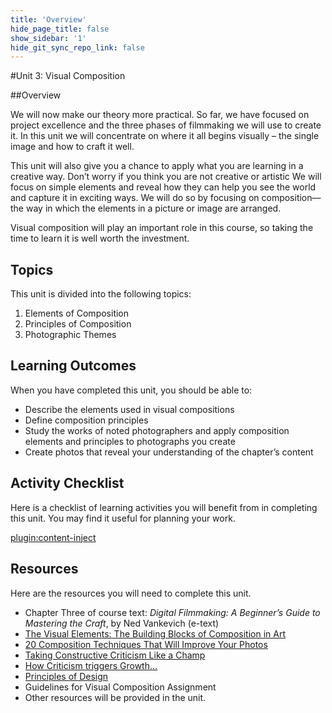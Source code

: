 ```yaml
---
title: 'Overview'
hide_page_title: false
show_sidebar: '1'
hide_git_sync_repo_link: false
---
```


#Unit 3:  Visual Composition

##Overview

We will now make our theory more practical. So far, we have focused on project excellence and the three phases of filmmaking we will use to create it. In this unit we will concentrate on where it all begins visually – the single image and how to craft it well.

This unit will also give you a chance to apply what you are learning in a creative way. Don’t worry if you think you are not creative or artistic We will focus on simple elements and reveal how they can help you see the world and capture it in exciting ways. We will do so by focusing on composition—the way in which the elements in a picture or image are arranged.

Visual composition will play an important role in this course, so taking the time to learn it is well worth the investment.

## Topics

This unit is divided into the following topics:
1. Elements of Composition
1. Principles of Composition
1. Photographic Themes

## Learning Outcomes

When you have completed this unit, you should be able to:
- Describe the elements used in visual compositions
- Define composition principles
- Study the works of noted photographers and apply composition elements and principles to photographs you create
- Create photos that reveal your understanding of the chapter’s content

## Activity Checklist

Here is a checklist of learning activities you will benefit from in completing this unit. You may find it useful for planning your work.

[plugin:content-inject](_schedule)


## Resources
Here are the resources you will need to complete this unit.
- Chapter Three of course text: *Digital Filmmaking: A Beginner’s Guide to Mastering the Craft*, by Ned Vankevich (e-text)
- [The Visual Elements: The Building Blocks of Composition in Art](http://www.artyfactory.com/art_appreciation/visual-elements/visual-elements.html)  
- [20 Composition Techniques That Will Improve Your Photos](https://petapixel.com/2016/09/14/20-composition-techniques-will-improve-photos/)  
- [Taking Constructive Criticism Like a Champ](https://www.themuse.com/advice/taking-constructive-criticism-like-a-champ)     
- [How Criticism triggers Growth…](https://artplusmarketing.com/how-criticism-triggers-growth-52d775e97557)  
- [Principles of Design](https://www.getty.edu/education/teachers/building_lessons/principles_design.pdf)   
- Guidelines for Visual Composition Assignment
- Other resources will be provided in the unit.
